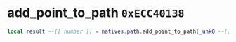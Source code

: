 # add_point_to_path `0xECC40138`

```lua
local result --[[ number ]] = natives.path.add_point_to_path(_unk0 --[[ number ]], _unk1 --[[ number ]], _unk2 --[[ number ]], _unk3 --[[ number ]])
```